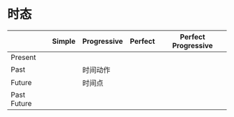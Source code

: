 # 时态

|              | Simple | Progressive | Perfect | Perfect  Progressive |
| ------------ | ------ | ----------- | ------- | -------------------- |
| Present      |        |             |         |                      |
| Past         |        | 时间动作    |         |                      |
| Future       |        | 时间点      |         |                      |
| Past  Future |        |             |         |                      |


